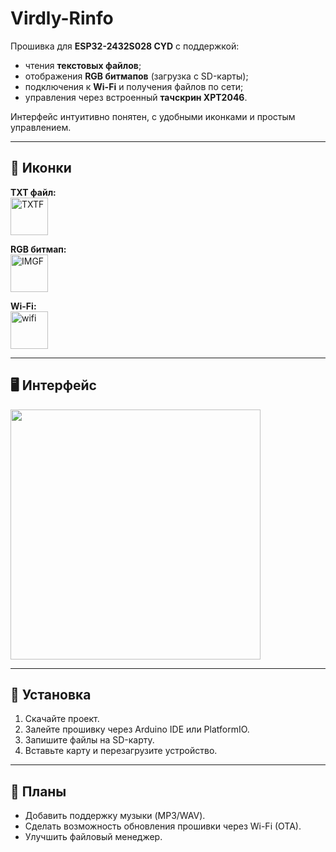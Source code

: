 # Virdly-Rinfo

Прошивка для **ESP32-2432S028 CYD** с поддержкой:
- чтения **текстовых файлов**;
- отображения **RGB битмапов** (загрузка с SD-карты);
- подключения к **Wi-Fi** и получения файлов по сети;
- управления через встроенный **тачскрин XPT2046**.

Интерфейс интуитивно понятен, с удобными иконками и простым управлением.

---

## 📂 Иконки

**TXT файл:**  
<img width="60" alt="TXTF" src="https://github.com/user-attachments/assets/4583934c-25f0-41ee-9ac0-e7da55d5fb27" />

**RGB битмап:**  
<img width="60" alt="IMGF" src="https://github.com/user-attachments/assets/645683f9-f3ac-4662-9f40-2ccc5b18c9d2" />

**Wi-Fi:**  
<img width="60" alt="wifi" src="https://github.com/user-attachments/assets/0549951b-8c66-46de-af78-0d54f256048e" />

---

## 🖥 Интерфейс

<img width="400" src="https://github.com/user-attachments/assets/780cf2d6-0254-4ba6-a539-65d0f24d57b2" />

---

## 🚀 Установка

1. Скачайте проект.
2. Залейте прошивку через Arduino IDE или PlatformIO.
3. Запишите файлы на SD-карту.
4. Вставьте карту и перезагрузите устройство.

---

## 📌 Планы

- Добавить поддержку музыки (MP3/WAV).  
- Сделать возможность обновления прошивки через Wi-Fi (OTA).  
- Улучшить файловый менеджер.
